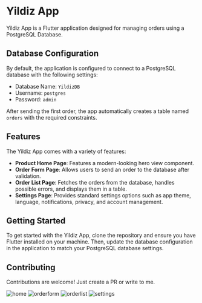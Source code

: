 # Yildiz App

Yildiz App is a Flutter application designed for managing orders using a PostgreSQL Database.

## Database Configuration

By default, the application is configured to connect to a PostgreSQL database with the following settings:

- Database Name: `YildizDB`
- Username: `postgres`
- Password: `admin`

After sending the first order, the app automatically creates a table named `orders` with the required constraints.

## Features

The Yildiz App comes with a variety of features:

- **Product Home Page**: Features a modern-looking hero view component.
- **Order Form Page**: Allows users to send an order to the database after validation.
- **Order List Page**: Fetches the orders from the database, handles possible errors, and displays them in a table.
- **Settings Page**: Provides standard settings options such as app theme, language, notifications, privacy, and account management.

## Getting Started

To get started with the Yildiz App, clone the repository and ensure you have Flutter installed on your machine. Then, update the database configuration in the application to match your PostgreSQL database settings.

## Contributing

Contributions are welcome! Just create a PR or write to me.


![home](https://github.com/mfatihy70/YildizApp/assets/60326832/0581f5bc-915b-479a-bb44-14a8e2f24b2e)
![orderform](https://github.com/mfatihy70/YildizApp/assets/60326832/3bf73fdc-07d8-43ba-b3a4-80809fd0f0e7)
![orderlist](https://github.com/mfatihy70/YildizApp/assets/60326832/795f52d6-9155-4435-bd3c-1bd3e8ba7654)
![settings](https://github.com/mfatihy70/YildizApp/assets/60326832/a98a9c60-1219-43ca-837c-a6ab92522cbb)
